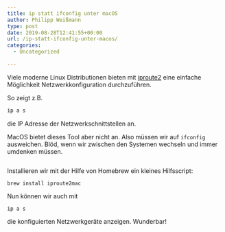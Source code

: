```yaml
---
title: ip statt ifconfig unter macOS
author: Philipp Weißmann
type: post
date: 2019-08-28T12:41:55+00:00
url: /ip-statt-ifconfig-unter-macos/
categories:
  - Uncategorized

---
```

Viele moderne Linux Distributionen bieten mit [iproute2][1] eine einfache Möglichkeit Netzwerkkonfiguration durchzuführen.

So zeigt z.B.

```bash
ip a s
```

die IP Adresse der Netzwerkschnittstellen an.

MacOS bietet dieses Tool aber nicht an. Also müssen wir auf `ifconfig` ausweichen. Blöd, wenn wir zwischen den Systemen wechseln und immer umdenken müssen.

<img decoding="async" src="https://philipp-weissmann.de/wp-content/uploads/2019/08/small-but-useful-1024x683.jpg" alt="" />

Installieren wir mit der Hilfe von Homebrew ein kleines Hilfsscript:

```shell
brew install iproute2mac
```

Nun können wir auch mit

```shell
ip a s
```

die konfiguierten Netzwerkgeräte anzeigen. Wunderbar!

 [1]: https://de.wikipedia.org/wiki/Iproute2